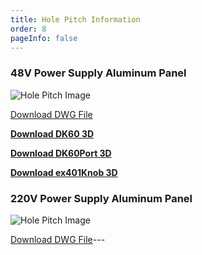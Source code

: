 ```yaml
---
title: Hole Pitch Information
order: 8
pageInfo: false
---
```


### 48V Power Supply Aluminum Panel

![Hole Pitch Image](/image/48v.png) 

[Download DWG File](https://likeyou156156.online:9000/lky/lky/48V%20Power%20Supply%20Aluminum%20Panel.dwg)

**[Download DK60 3D](https://likeyou156156.online:9000/lky/3D/DK60.step)**

**[Download DK60Port 3D](https://likeyou156156.online:9000/lky/3D/DK60jkb.step)**

**[Download ex401Knob 3D](https://likeyou156156.online:9000/lky/3D/DK60xnb.step)**

### 220V Power Supply Aluminum Panel

![Hole Pitch Image](/image/220v.png) 

[Download DWG File](https://likeyou156156.online:9000/lky/lky/220V%20Power%20Supply%20Aluminum%20Panel.dwg)---
